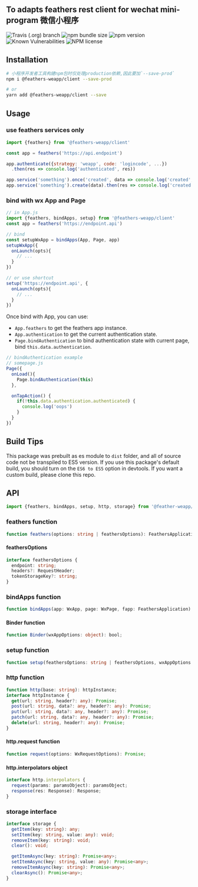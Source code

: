 ## To adapts feathers rest client for wechat mini-program 微信小程序

![Travis (.org) branch](https://img.shields.io/travis/xixilive/feathers-client-weapp/master)
![npm bundle size](https://img.shields.io/bundlephobia/min/@feathers-weapp/client)
![npm version](https://img.shields.io/npm/v/@feathers-weapp/client)
![Known Vulnerabilities](https://snyk.io/test/github/xixilive/feathers-client-weapp/badge.svg)
![NPM license](https://img.shields.io/npm/l/@feathers-weapp/client)

## Installation

```sh
# 小程序开发者工具构建npm包时仅处理production依赖,因此要加`--save-prod`
npm i @feathers-weapp/client --save-prod

# or
yarn add @feathers-weapp/client --save
```

## Usage

### use feathers services only

```js
import {feathers} from '@feathers-weapp/client'

const app = feathers('https://api.endpoint')

app.authenticate({strategy: 'weapp', code: 'logincode', ...})
  .then(res => console.log('authenticated', res))

app.service('something').once('created', data => console.log('created', data))
app.service('something').create(data).then(res => console.log('created', res))
```

### bind with wx App and Page

```js
// in App.js
import {feathers, bindApps, setup} from '@feathers-weapp/client'
const app = feathers('https://endpoint.api')

// bind
const setupWxApp = bindApps(App, Page, app)
setupWxApp({
  onLaunch(opts){
    // ...
  }
})

// or use shortcut
setup('https://endpoint.api', {
  onLaunch(opts){
    // ...
  }
})
```

Once bind with App, you can use:

- `App.feathers` to get the feathers app instance.
- `App.authentication` to get the current authentication state.
- `Page.bindAuthentication` to bind authentication state with current page, bind `this.data.authentication`. 

```js
// bindAuthentication example
// somepage.js
Page({
  onLoad(){
    Page.bindAuthentication(this)
  },

  onTapAction() {
    if(!this.data.authentication.authenticated) {
      console.log('oops')
    }
  }
})
```

## Build Tips

This package was prebuilt as es module to `dist` folder, and all of source code not be transpiled to ES5 version.
If you use this package's default build, you should turn on the `ES6 to ES5` option in devtools.
If you want a custom build, please clone this repo.


## API

```js
import {feathers, bindApps, setup, http, storage} from '@feather-weapp/client'
```

### feathers function

```ts
function feathers(options: string | feathersOptions): FeathersApplication;
```
#### feathersOptions

```ts
interface feathersOptions {
  endpoint: string;
  headers?: RequestHeader;
  tokenStorageKey?: string;
}
```

### bindApps function

```ts
function bindApps(app: WxApp, page: WxPage, fapp: FeathersApplication): Binder;
```

#### Binder function

```ts
function Binder(wxAppOptions: object): bool;
```

### setup function

```ts
function setup(feathersOptions: string | feathersOptions, wxAppOptions: object): bool;
```

### http function

```ts
function http(base: string): httpInstance;
interface httpInstance {
  get(url: string, header?: any): Promise;
  post(url: string, data?: any, header?: any): Promise;
  put(url: string, data?: any, header?: any): Promise;
  patch(url: string, data?: any, header?: any): Promise;
  delete(url: string, header?: any): Promise;
}
```

#### http.request function

```ts
function request(options: WxRequestOptions): Promise;
```

#### http.interpolators object

```ts
interface http.interpolators {
  request(params: paramsObject): paramsObject;
  response(res: Response): Response;
}
```

### storage interface

```ts
interface storage {
  getItem(key: string): any;
  setItem(key: string, value: any): void;
  removeItem(key: string): void;
  clear(): void;

  getItemAsync(key: string): Promise<any>;
  setItemAsync(key: string, value: any): Promise<any>;
  removeItemAsync(key: string): Promise<any>;
  clearAsync(): Promise<any>;
}
```
